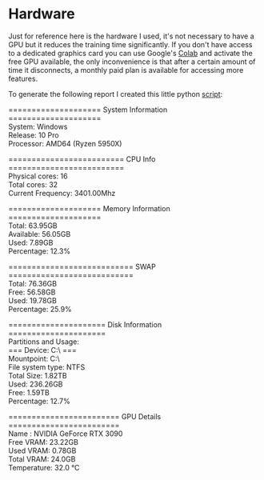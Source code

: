 # Hardware

Just for reference here is the hardware I used, it's not necessary to have a GPU but it reduces the training time significantly. If you don't have access to a dedicated graphics card you can use Google's [Colab](https://colab.research.google.com/) and activate the free GPU available, the only inconvenience is that after a certain amount of time it disconnects, a monthly paid plan is available for accessing more features.

To generate the following report I created this little python [script](https://github.com/Salah-Akil/emotion-recognition/blob/main/scripts/system_information.py):

==================== System Information ====================  
System: Windows  
Release: 10 Pro  
Processor: AMD64  (Ryzen 5950X)  


========================= CPU Info =========================  
Physical cores: 16  
Total cores: 32  
Current Frequency: 3401.00Mhz  


==================== Memory Information ====================  
Total: 63.95GB  
Available: 56.05GB  
Used: 7.89GB  
Percentage: 12.3%  


=========================== SWAP ===========================  
Total: 76.36GB  
Free: 56.58GB  
Used: 19.78GB  
Percentage: 25.9%  


===================== Disk Information =====================  
Partitions and Usage:  
=== Device: C:\ ===  
  Mountpoint: C:\  
  File system type: NTFS  
  Total Size: 1.82TB  
  Used: 236.26GB  
  Free: 1.59TB  
  Percentage: 12.7%  


======================== GPU Details ========================  
Name : NVIDIA GeForce RTX 3090  
Free VRAM: 23.22GB  
Used VRAM: 0.78GB  
Total VRAM: 24.0GB  
Temperature: 32.0 °C 